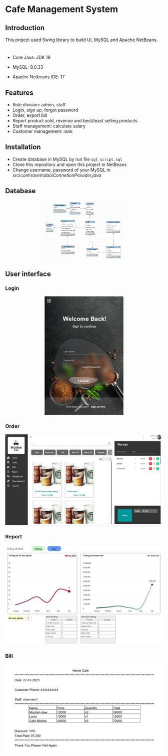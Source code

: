 [comment]: (#IS217_FinalProject)
# Cafe Management System

## Introduction
This project used Swing library to build UI, MySQL and Apache NetBeans.

# 
* Core Java: JDK 19

* MySQL: 8.0.33

* Apache Netbeans IDE: 17

## Features
* Role division: admin, staff 
* Login, sign up, forgot password
* Order, export bill
* Report product sold, revenue and best/least selling products
* Staff management: calculate salary
* Customer management: rank

## Installation
* Create database in MySQL by run file `sql_script.sql`
* Clone this repository and open this project in NetBeans
* Change username, password of your MySQL in *src\com\raven\dao\ConnetionProvider.java*

## Database
<div align="center">
    <img width=50% src="https://github.com/npq-thien/README_Resources/blob/main/java_cafe/database.jpg" width="80%" alt="" /></a>
</div>

## User interface
### Login
<p align="center">
    <img src="https://github.com/npq-thien/README_Resources/blob/main/java_cafe/login.jpg" width=50%>
<!-- ![login](https://github.com/npq-thien/README_Resources/blob/main/java_cafe/login.jpg) -->

### Order
![order](https://github.com/npq-thien/README_Resources/blob/main/java_cafe/order.jpg)

### Report
![report](https://github.com/npq-thien/README_Resources/blob/main/java_cafe/report.jpg)

### Bill
![bill](https://github.com/npq-thien/README_Resources/blob/main/java_cafe/bill.jpg)



